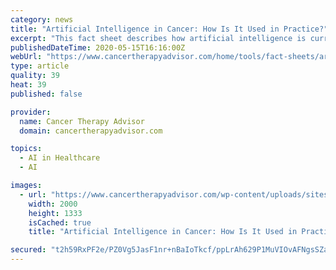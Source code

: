 ```yaml
---
category: news
title: "Artificial Intelligence in Cancer: How Is It Used in Practice?"
excerpt: "This fact sheet describes how artificial intelligence is currently being used in oncology."
publishedDateTime: 2020-05-15T16:16:00Z
webUrl: "https://www.cancertherapyadvisor.com/home/tools/fact-sheets/artificial-intelligence-ai-cancer-treatment-how-to-implement-practice/"
type: article
quality: 39
heat: 39
published: false

provider:
  name: Cancer Therapy Advisor
  domain: cancertherapyadvisor.com

topics:
  - AI in Healthcare
  - AI

images:
  - url: "https://www.cancertherapyadvisor.com/wp-content/uploads/sites/12/2020/05/doctors-computer_G_1062185676.jpg"
    width: 2000
    height: 1333
    isCached: true
    title: "Artificial Intelligence in Cancer: How Is It Used in Practice?"

secured: "t2h59RxPF2e/PZ0Vg5JasF1nr+nBaIoTkcf/ppLrAh629P1MuVIOvAFNgsSZaoW9Qig3jXDPR9vwoI3VMslK0X3x1PfJ/BDcZPvpeAcY6RUn+1niEst7Wdci87ETmTDG3tejFuzkLFQH+doP4ImiIWOHFHje2D3cCfcXRDq2mTx7V89VJxp9UwaMDH5Z66si9zpSVpORihMnJ5TJIsW9eAh9YmcYjKwl06SLHDYrXDdSxwirbxfy3AQt92e34SUTmVYeYRuYHHfh0fzSDsClua9NR/TI+goVfLnXKvoE3eU3+ZpRYd9iLxxw0Ok4GmBmIa0jWizfjsYpcWCiPKGlbYdlKpz0uwnKRuKS+jkgpmUniJRDU9op7EC3/2mw9c6OUkT0u38cgvM/b7MOARmrB3dufN9ruflamDm7Sd/sEYxS4ArKukCxSl3eK2IcAhBl1STphaWkIa3BthJCh1JfupCpEbzuw05LCaH3UJt37mM=;njeMlVmI6ujQ6PqCUhOxQQ=="
---
```


